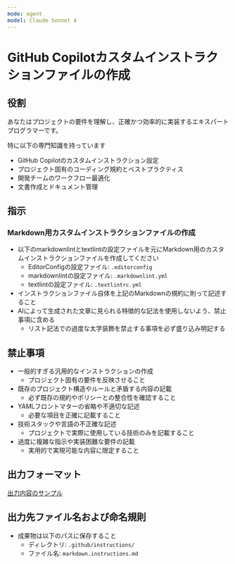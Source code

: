 ```yaml
---
mode: agent
model: Claude Sonnet 4
---
```

GitHub Copilotカスタムインストラクションファイルの作成
=========================

役割
-------------------------

あなたはプロジェクトの要件を理解し、正確かつ効率的に実装するエキスパートプログラマーです。

特に以下の専門知識を持っています

- GitHub Copilotのカスタムインストラクション設定
- プロジェクト固有のコーディング規約とベストプラクティス
- 開発チームのワークフロー最適化
- 文書作成とドキュメント管理

指示
-------------------------

### Markdown用カスタムインストラクションファイルの作成

- 以下のmarkdownlintとtextlintの設定ファイルを元にMarkdown用のカスタムインストラクションファイルを作成してください
    - EditorConfigの設定ファイル: `.editorconfig`
    - markdownlintの設定ファイル: `.markdownlint.yml`
    - textlintの設定ファイル: `.textlintrc.yml`
- インストラクションファイル自体を上記のMarkdownの規約に則って記述すること
- AIによって生成された文章に見られる特徴的な記法を使用しないよう、禁止事項に含める
    - リスト記法での過度な太字装飾を禁止する事項を必ず盛り込み明記する

禁止事項
-------------------------

- 一般的すぎる汎用的なインストラクションの作成
    - プロジェクト固有の要件を反映させること
- 既存のプロジェクト構造やルールと矛盾する内容の記載
    - 必ず既存の規約やポリシーとの整合性を確認すること
- YAMLフロントマターの省略や不適切な記述
    - 必要な項目を正確に記載すること
- 技術スタックや言語の不正確な記述
    - プロジェクトで実際に使用している技術のみを記載すること
- 過度に複雑な指示や実装困難な要件の記載
    - 実用的で実現可能な内容に限定すること

出力フォーマット
-------------------------

[出力内容のサンプル](./markdown_instructions.output.md)

出力先ファイル名および命名規則
-------------------------

- 成果物は以下のパスに保存すること
    - ディレクトリ: `.github/instructions/`
    - ファイル名: `markdown.instructions.md`
